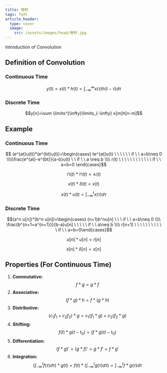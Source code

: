```yaml
---
title: 卷积
tags: TeXt
article_header:
  type: cover
  image:
    src: /assets/images/head/卷积.jpg
---
```


Introduction of Convolution

## Definition of Convolution

### Continuous Time

$$y(t)=x(t)*h(t)=\int^\infty _{-\infty} x(\tau)h(t-\tau)d\tau  $$ 

###  Discrete Time

$$y[n]=\sum \limits^{\infty}\limits_{-\infty} x[m]h[n-m]$$ 

## Example

### Continuous Time

$$ (e^{at}u(t))*(e^{bt}u(t))=\begin{cases} te^{at}u(t)  \ \ \ \ \ \ if \ \ a=b\neq 0  \\\\\frac{e^{at}-e^{bt}}{a-b}u(t) \ \ if \ \ a \neq b \\\\ r(t) \ \ \ \ \  \ \ \ \ \ \ \ if \ \ a=b=0 \end{cases}$$

$$\sqcap(t)*\sqcap(t)=\wedge(t)$$

$$x(t)*\delta(t)=x(t)$$

$$x(t)*u(t)=\int^{t}_{-\infty} x(\tau)d\tau$$

###  Discrete Time

$$(a^n u[n])*(b^n u[n])=\begin{cases} (n+1)b^nu[n] \ \ \ if \ \ a=b\neq 0 \\\\ \frac{b^{n+1=a^{n+1}}}{b-a}u[n] \ \ \ \ \ if \ \ a\neq b \\\\ r[n+1] \ \ \ \ \ \ \ \ \ \ \ if \ \ a=b=0\end{cases}$$

$$u[n]*u[n]=r[n]$$

$$x[n]*\delta[n]=x[n]$$

## Properties (For Continuous Time)

1. **Commutative:** $$f\ast g=g\ast f$$
2. **Associative:** $$(f \ast g) \ast h=f \ast (g \ast h)$$
3. **Distributive:** $$(c_1f_1+c_2f_2)\ast g=c_1(f_1 \ast g)+c_2(f_2 \ast g)$$
4. **Shifting:** $$f(t)\ast g(t-t_0)=(f \ast g)(t-t_0)$$
5. **Differentiation:**$$(f\ast g)'=(g \ast f)'=g \ast f'=f \ast g'$$
6. **Integration:** $$(\int^t_{-\infty}f(\tau)d\tau)\ast g(t)=f(t)\ast (\int^t_{-\infty}g(\tau)d\tau)=\int^t_{-\infty}f\ast g(\tau)d\tau$$


